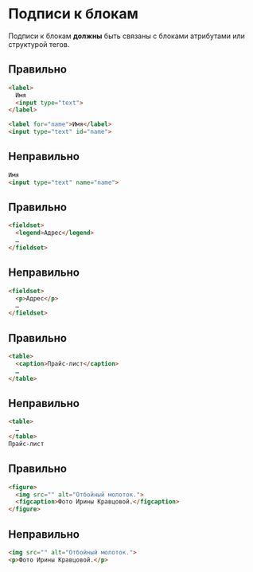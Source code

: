 # Подписи к блокам

Подписи к блокам **должны** быть связаны с блоками атрибутами или структурой тегов.

## Правильно

```html
<label>
  Имя
  <input type="text">
</label>

<label for="name">Имя</label>
<input type="text" id="name">
```

## Неправильно

```html
Имя
<input type="text" name="name">
```

## Правильно

```html
<fieldset>
  <legend>Адрес</legend>
  …
</fieldset>
```

## Неправильно

```html
<fieldset>
  <p>Адрес</p>
  …
</fieldset>
```

## Правильно

```html
<table>
  <caption>Прайс-лист</caption>
  …
</table>
```

## Неправильно

```html
<table>
  …
</table>
Прайс-лист
```

## Правильно

```html
<figure>
  <img src="" alt="Отбойный молоток.">
  <figcaption>Фото Ирины Кравцовой.</figcaption>
</figure>
```

## Неправильно

```html
<img src="" alt="Отбойный молоток.">
<p>Фото Ирины Кравцовой.</p>
```

